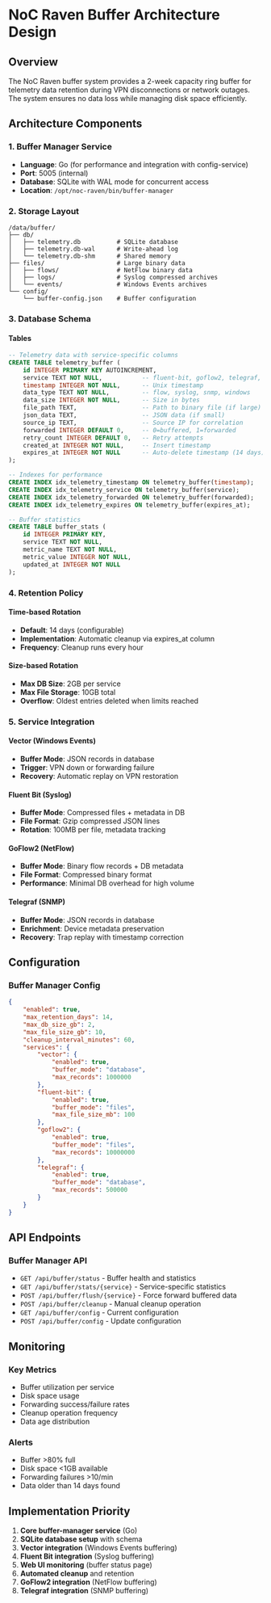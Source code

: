 # NoC Raven Buffer Architecture Design

## Overview
The NoC Raven buffer system provides a 2-week capacity ring buffer for telemetry data retention during VPN disconnections or network outages. The system ensures no data loss while managing disk space efficiently.

## Architecture Components

### 1. Buffer Manager Service
- **Language**: Go (for performance and integration with config-service)
- **Port**: 5005 (internal)
- **Database**: SQLite with WAL mode for concurrent access
- **Location**: `/opt/noc-raven/bin/buffer-manager`

### 2. Storage Layout
```
/data/buffer/
├── db/
│   ├── telemetry.db          # SQLite database
│   ├── telemetry.db-wal      # Write-ahead log
│   └── telemetry.db-shm      # Shared memory
├── files/                    # Large binary data
│   ├── flows/                # NetFlow binary data
│   ├── logs/                 # Syslog compressed archives
│   └── events/               # Windows Events archives
└── config/
    └── buffer-config.json    # Buffer configuration
```

### 3. Database Schema

#### Tables
```sql
-- Telemetry data with service-specific columns
CREATE TABLE telemetry_buffer (
    id INTEGER PRIMARY KEY AUTOINCREMENT,
    service TEXT NOT NULL,           -- fluent-bit, goflow2, telegraf, vector
    timestamp INTEGER NOT NULL,      -- Unix timestamp
    data_type TEXT NOT NULL,         -- flow, syslog, snmp, windows
    data_size INTEGER NOT NULL,      -- Size in bytes
    file_path TEXT,                  -- Path to binary file (if large)
    json_data TEXT,                  -- JSON data (if small)
    source_ip TEXT,                  -- Source IP for correlation
    forwarded INTEGER DEFAULT 0,     -- 0=buffered, 1=forwarded
    retry_count INTEGER DEFAULT 0,   -- Retry attempts
    created_at INTEGER NOT NULL,     -- Insert timestamp
    expires_at INTEGER NOT NULL      -- Auto-delete timestamp (14 days)
);

-- Indexes for performance
CREATE INDEX idx_telemetry_timestamp ON telemetry_buffer(timestamp);
CREATE INDEX idx_telemetry_service ON telemetry_buffer(service);
CREATE INDEX idx_telemetry_forwarded ON telemetry_buffer(forwarded);
CREATE INDEX idx_telemetry_expires ON telemetry_buffer(expires_at);

-- Buffer statistics
CREATE TABLE buffer_stats (
    id INTEGER PRIMARY KEY,
    service TEXT NOT NULL,
    metric_name TEXT NOT NULL,
    metric_value INTEGER NOT NULL,
    updated_at INTEGER NOT NULL
);
```

### 4. Retention Policy

#### Time-based Rotation
- **Default**: 14 days (configurable)
- **Implementation**: Automatic cleanup via expires_at column
- **Frequency**: Cleanup runs every hour

#### Size-based Rotation
- **Max DB Size**: 2GB per service
- **Max File Storage**: 10GB total
- **Overflow**: Oldest entries deleted when limits reached

### 5. Service Integration

#### Vector (Windows Events)
- **Buffer Mode**: JSON records in database
- **Trigger**: VPN down or forwarding failure
- **Recovery**: Automatic replay on VPN restoration

#### Fluent Bit (Syslog)
- **Buffer Mode**: Compressed files + metadata in DB
- **File Format**: Gzip compressed JSON lines
- **Rotation**: 100MB per file, metadata tracking

#### GoFlow2 (NetFlow)
- **Buffer Mode**: Binary flow records + DB metadata
- **File Format**: Compressed binary format
- **Performance**: Minimal DB overhead for high volume

#### Telegraf (SNMP)
- **Buffer Mode**: JSON records in database
- **Enrichment**: Device metadata preservation
- **Recovery**: Trap replay with timestamp correction

## Configuration

### Buffer Manager Config
```json
{
    "enabled": true,
    "max_retention_days": 14,
    "max_db_size_gb": 2,
    "max_file_size_gb": 10,
    "cleanup_interval_minutes": 60,
    "services": {
        "vector": {
            "enabled": true,
            "buffer_mode": "database",
            "max_records": 1000000
        },
        "fluent-bit": {
            "enabled": true,
            "buffer_mode": "files",
            "max_file_size_mb": 100
        },
        "goflow2": {
            "enabled": true,
            "buffer_mode": "files",
            "max_records": 10000000
        },
        "telegraf": {
            "enabled": true,
            "buffer_mode": "database",
            "max_records": 500000
        }
    }
}
```

## API Endpoints

### Buffer Manager API
- `GET /api/buffer/status` - Buffer health and statistics
- `GET /api/buffer/stats/{service}` - Service-specific statistics
- `POST /api/buffer/flush/{service}` - Force forward buffered data
- `POST /api/buffer/cleanup` - Manual cleanup operation
- `GET /api/buffer/config` - Current configuration
- `POST /api/buffer/config` - Update configuration

## Monitoring

### Key Metrics
- Buffer utilization per service
- Disk space usage
- Forwarding success/failure rates
- Cleanup operation frequency
- Data age distribution

### Alerts
- Buffer >80% full
- Disk space <1GB available
- Forwarding failures >10/min
- Data older than 14 days found

## Implementation Priority

1. **Core buffer-manager service** (Go)
2. **SQLite database setup** with schema
3. **Vector integration** (Windows Events buffering)
4. **Fluent Bit integration** (Syslog buffering)
5. **Web UI monitoring** (buffer status page)
6. **Automated cleanup** and retention
7. **GoFlow2 integration** (NetFlow buffering)
8. **Telegraf integration** (SNMP buffering)